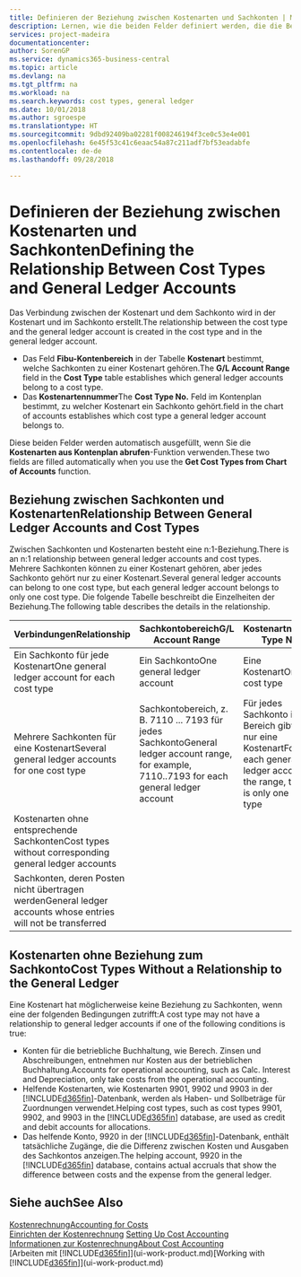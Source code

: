 ```yaml
---
title: Definieren der Beziehung zwischen Kostenarten und Sachkonten | Microsoft Docs
description: Lernen, wie die beiden Felder definiert werden, die die Beziehung zwischen Kostenart und Sachkonto festlegen
services: project-madeira
documentationcenter: 
author: SorenGP
ms.service: dynamics365-business-central
ms.topic: article
ms.devlang: na
ms.tgt_pltfrm: na
ms.workload: na
ms.search.keywords: cost types, general ledger
ms.date: 10/01/2018
ms.author: sgroespe
ms.translationtype: HT
ms.sourcegitcommit: 9dbd92409ba02281f008246194f3ce0c53e4e001
ms.openlocfilehash: 6e45f53c41c6eaac54a87c211adf7bf53eadabfe
ms.contentlocale: de-de
ms.lasthandoff: 09/28/2018

---
```

# <a name="defining-the-relationship-between-cost-types-and-general-ledger-accounts"></a><span data-ttu-id="c6f1f-103">Definieren der Beziehung zwischen Kostenarten und Sachkonten</span><span class="sxs-lookup"><span data-stu-id="c6f1f-103">Defining the Relationship Between Cost Types and General Ledger Accounts</span></span>
<span data-ttu-id="c6f1f-104">Das Verbindung zwischen der Kostenart und dem Sachkonto wird in der Kostenart und im Sachkonto erstellt.</span><span class="sxs-lookup"><span data-stu-id="c6f1f-104">The relationship between the cost type and the general ledger account is created in the cost type and in the general ledger account.</span></span>  

* <span data-ttu-id="c6f1f-105">Das Feld **Fibu-Kontenbereich** in der Tabelle **Kostenart** bestimmt, welche Sachkonten zu einer Kostenart gehören.</span><span class="sxs-lookup"><span data-stu-id="c6f1f-105">The **G/L Account Range** field in the **Cost Type** table establishes which general ledger accounts belong to a cost type.</span></span>  
* <span data-ttu-id="c6f1f-106">Das **Kostenartennummer**</span><span class="sxs-lookup"><span data-stu-id="c6f1f-106">The **Cost Type No.**</span></span> <span data-ttu-id="c6f1f-107">Feld im Kontenplan bestimmt, zu welcher Kostenart ein Sachkonto gehört.</span><span class="sxs-lookup"><span data-stu-id="c6f1f-107">field in the chart of accounts establishes which cost type a general ledger account belongs to.</span></span>  

<span data-ttu-id="c6f1f-108">Diese beiden Felder werden automatisch ausgefüllt, wenn Sie die **Kostenarten aus Kontenplan abrufen**-Funktion verwenden.</span><span class="sxs-lookup"><span data-stu-id="c6f1f-108">These two fields are filled automatically when you use the **Get Cost Types from Chart of Accounts** function.</span></span>  

## <a name="relationship-between-general-ledger-accounts-and-cost-types"></a><span data-ttu-id="c6f1f-109">Beziehung zwischen Sachkonten und Kostenarten</span><span class="sxs-lookup"><span data-stu-id="c6f1f-109">Relationship Between General Ledger Accounts and Cost Types</span></span>  
<span data-ttu-id="c6f1f-110">Zwischen Sachkonten und Kostenarten besteht eine n:1-Beziehung.</span><span class="sxs-lookup"><span data-stu-id="c6f1f-110">There is an n:1 relationship between general ledger accounts and cost types.</span></span> <span data-ttu-id="c6f1f-111">Mehrere Sachkonten können zu einer Kostenart gehören, aber jedes Sachkonto gehört nur zu einer Kostenart.</span><span class="sxs-lookup"><span data-stu-id="c6f1f-111">Several general ledger accounts can belong to one cost type, but each general ledger account belongs to only one cost type.</span></span> <span data-ttu-id="c6f1f-112">Die folgende Tabelle beschreibt die Einzelheiten der Beziehung.</span><span class="sxs-lookup"><span data-stu-id="c6f1f-112">The following table describes the details in the relationship.</span></span>  

|<span data-ttu-id="c6f1f-113">Verbindungen</span><span class="sxs-lookup"><span data-stu-id="c6f1f-113">Relationship</span></span>|<span data-ttu-id="c6f1f-114">**Sachkontobereich**</span><span class="sxs-lookup"><span data-stu-id="c6f1f-114">**G/L Account Range**</span></span>|<span data-ttu-id="c6f1f-115">**Kostenartnr.**</span><span class="sxs-lookup"><span data-stu-id="c6f1f-115">**Cost Type No.**</span></span>|  
|------------------|------------------------------------------------|-------------------------------------------|  
|<span data-ttu-id="c6f1f-116">Ein Sachkonto für jede Kostenart</span><span class="sxs-lookup"><span data-stu-id="c6f1f-116">One general ledger account for each cost type</span></span>|<span data-ttu-id="c6f1f-117">Ein Sachkonto</span><span class="sxs-lookup"><span data-stu-id="c6f1f-117">One general ledger account</span></span>|<span data-ttu-id="c6f1f-118">Eine Kostenart</span><span class="sxs-lookup"><span data-stu-id="c6f1f-118">One cost type</span></span>|  
|<span data-ttu-id="c6f1f-119">Mehrere Sachkonten für eine Kostenart</span><span class="sxs-lookup"><span data-stu-id="c6f1f-119">Several general ledger accounts for one cost type</span></span>|<span data-ttu-id="c6f1f-120">Sachkontobereich, z. B. 7110 ... 7193 für jedes Sachkonto</span><span class="sxs-lookup"><span data-stu-id="c6f1f-120">General ledger account range, for example, 7110..7193 for each general ledger account</span></span>|<span data-ttu-id="c6f1f-121">Für jedes Sachkonto im Bereich gibt es nur eine Kostenart</span><span class="sxs-lookup"><span data-stu-id="c6f1f-121">For each general ledger account in the range, there is only one cost type</span></span>|  
|<span data-ttu-id="c6f1f-122">Kostenarten ohne entsprechende Sachkonten</span><span class="sxs-lookup"><span data-stu-id="c6f1f-122">Cost types without corresponding general ledger accounts</span></span>|<Empty>||  
|<span data-ttu-id="c6f1f-123">Sachkonten, deren Posten nicht übertragen werden</span><span class="sxs-lookup"><span data-stu-id="c6f1f-123">General ledger accounts whose entries will not be transferred</span></span>||<Empty>|  

## <a name="cost-types-without-a-relationship-to-the-general-ledger"></a><span data-ttu-id="c6f1f-124">Kostenarten ohne Beziehung zum Sachkonto</span><span class="sxs-lookup"><span data-stu-id="c6f1f-124">Cost Types Without a Relationship to the General Ledger</span></span>  
<span data-ttu-id="c6f1f-125">Eine Kostenart hat möglicherweise keine Beziehung zu Sachkonten, wenn eine der folgenden Bedingungen zutrifft:</span><span class="sxs-lookup"><span data-stu-id="c6f1f-125">A cost type may not have a relationship to general ledger accounts if one of the following conditions is true:</span></span>  

* <span data-ttu-id="c6f1f-126">Konten für die betriebliche Buchhaltung, wie Berech. Zinsen und Abschreibungen, entnehmen nur Kosten aus der betrieblichen Buchhaltung.</span><span class="sxs-lookup"><span data-stu-id="c6f1f-126">Accounts for operational accounting, such as Calc. Interest and Depreciation, only take costs from the operational accounting.</span></span>  
* <span data-ttu-id="c6f1f-127">Helfende Kostenarten, wie Kostenarten 9901, 9902 und 9903 in der [!INCLUDE[d365fin](includes/d365fin_md.md)]-Datenbank, werden als Haben- und Sollbeträge für Zuordnungen verwendet.</span><span class="sxs-lookup"><span data-stu-id="c6f1f-127">Helping cost types, such as cost types 9901, 9902, and 9903 in the [!INCLUDE[d365fin](includes/d365fin_md.md)] database, are used as credit and debit accounts for allocations.</span></span>  
* <span data-ttu-id="c6f1f-128">Das helfende Konto, 9920 in der [!INCLUDE[d365fin](includes/d365fin_md.md)]-Datenbank, enthält tatsächliche Zugänge, die die Differenz zwischen Kosten und Ausgaben des Sachkontos anzeigen.</span><span class="sxs-lookup"><span data-stu-id="c6f1f-128">The helping account, 9920 in the [!INCLUDE[d365fin](includes/d365fin_md.md)] database, contains actual accruals that show the difference between costs and the expense from the general ledger.</span></span>  

## <a name="see-also"></a><span data-ttu-id="c6f1f-129">Siehe auch</span><span class="sxs-lookup"><span data-stu-id="c6f1f-129">See Also</span></span>  
[<span data-ttu-id="c6f1f-130">Kostenrechnung</span><span class="sxs-lookup"><span data-stu-id="c6f1f-130">Accounting for Costs</span></span>](finance-manage-cost-accounting.md)  
<span data-ttu-id="c6f1f-131">[Einrichten der Kostenrechnung](finance-set-up-cost-accounting.md) </span><span class="sxs-lookup"><span data-stu-id="c6f1f-131">[Setting Up Cost Accounting](finance-set-up-cost-accounting.md) </span></span>  
[<span data-ttu-id="c6f1f-132">Informationen zur Kostenrechnung</span><span class="sxs-lookup"><span data-stu-id="c6f1f-132">About Cost Accounting</span></span>](finance-about-cost-accounting.md)  
<span data-ttu-id="c6f1f-133">[Arbeiten mit [!INCLUDE[d365fin](includes/d365fin_md.md)]](ui-work-product.md)</span><span class="sxs-lookup"><span data-stu-id="c6f1f-133">[Working with [!INCLUDE[d365fin](includes/d365fin_md.md)]](ui-work-product.md)</span></span>

